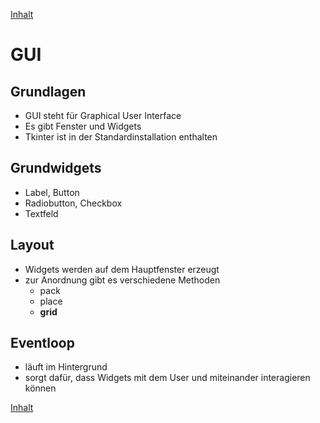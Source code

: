 [Inhalt](../agenda.md)

# GUI

## Grundlagen

* GUI steht für Graphical User Interface
* Es gibt Fenster und Widgets
* Tkinter ist in der Standardinstallation enthalten

## Grundwidgets

* Label, Button
* Radiobutton, Checkbox
* Textfeld

## Layout

* Widgets werden auf dem Hauptfenster erzeugt
* zur Anordnung gibt es verschiedene Methoden
    * pack
    * place 
    * **grid**

## Eventloop

* läuft im Hintergrund
* sorgt dafür, dass Widgets mit dem User und miteinander interagieren können

[Inhalt](../agenda.md)
